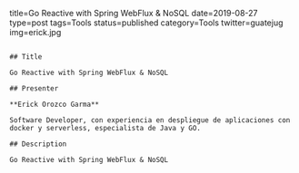 title=Go Reactive with Spring WebFlux & NoSQL
date=2019-08-27
type=post
tags=Tools
status=published
category=Tools
twitter=guatejug
img=erick.jpg
~~~~~~

## Title

Go Reactive with Spring WebFlux & NoSQL

## Presenter

**Erick Orozco Garma**

Software Developer, con experiencia en despliegue de aplicaciones con docker y serverless, especialista de Java y GO.

## Description

Go Reactive with Spring WebFlux & NoSQL